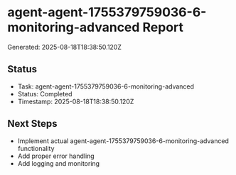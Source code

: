 # agent-agent-1755379759036-6-monitoring-advanced Report

Generated: 2025-08-18T18:38:50.120Z

## Status
- Task: agent-agent-1755379759036-6-monitoring-advanced
- Status: Completed
- Timestamp: 2025-08-18T18:38:50.120Z

## Next Steps
- Implement actual agent-agent-1755379759036-6-monitoring-advanced functionality
- Add proper error handling
- Add logging and monitoring
